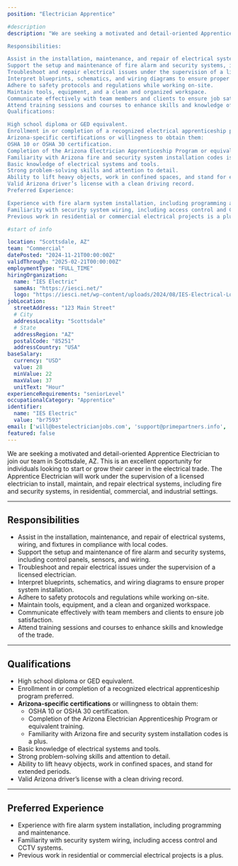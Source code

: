 ```yaml
---
position: "Electrician Apprentice"

#description
description: "We are seeking a motivated and detail-oriented Apprentice Electrician to join our team in Phoenix, AZ. This is an excellent opportunity for individuals looking to start or grow their career in the electrical trade. The Apprentice Electrician will work under the supervision of a licensed electrician to install, maintain, and repair electrical systems, including fire and security systems, in residential, commercial, and industrial settings.

Responsibilities:

Assist in the installation, maintenance, and repair of electrical systems, wiring, and fixtures in compliance with local codes.
Support the setup and maintenance of fire alarm and security systems, including control panels, sensors, and wiring.
Troubleshoot and repair electrical issues under the supervision of a licensed electrician.
Interpret blueprints, schematics, and wiring diagrams to ensure proper system installation.
Adhere to safety protocols and regulations while working on-site.
Maintain tools, equipment, and a clean and organized workspace.
Communicate effectively with team members and clients to ensure job satisfaction.
Attend training sessions and courses to enhance skills and knowledge of the trade.
Qualifications:

High school diploma or GED equivalent.
Enrollment in or completion of a recognized electrical apprenticeship program preferred.
Arizona-specific certifications or willingness to obtain them:
OSHA 10 or OSHA 30 certification.
Completion of the Arizona Electrician Apprenticeship Program or equivalent training.
Familiarity with Arizona fire and security system installation codes is a plus.
Basic knowledge of electrical systems and tools.
Strong problem-solving skills and attention to detail.
Ability to lift heavy objects, work in confined spaces, and stand for extended periods.
Valid Arizona driver’s license with a clean driving record.
Preferred Experience:

Experience with fire alarm system installation, including programming and maintenance.
Familiarity with security system wiring, including access control and CCTV systems.
Previous work in residential or commercial electrical projects is a plus."

#start of info

location: "Scottsdale, AZ"
team: "Commercial"
datePosted: "2024-11-21T00:00:00Z"
validThrough: "2025-02-21T00:00:00Z"
employmentType: "FULL_TIME"
hiringOrganization: 
  name: "IES Electric"
  sameAs: "https://iesci.net/"
  logo: "https://iesci.net/wp-content/uploads/2024/08/IES-Electrical-Logo-color.png"
jobLocation:
  streetAddress: "123 Main Street"
  # City
  addressLocality: "Scottsdale"
  # State
  addressRegion: "AZ"
  postalCode: "85251"
  addressCountry: "USA"
baseSalary:
  currency: "USD"
  value: 28
  minValue: 22
  maxValue: 37
  unitText: "Hour"
experienceRequirements: "seniorLevel"
occupationalCategory: "Apprentice"
identifier:
  name: "IES Electric"
  value: "br7593"
email: ['will@bestelectricianjobs.com', 'support@primepartners.info', 'resumes@bestelectricianjobs.zohorecruitmail.com']
featured: false
---
```

We are seeking a motivated and detail-oriented Apprentice Electrician to join our team in Scottsdale, AZ. This is an excellent opportunity for individuals looking to start or grow their career in the electrical trade. The Apprentice Electrician will work under the supervision of a licensed electrician to install, maintain, and repair electrical systems, including fire and security systems, in residential, commercial, and industrial settings.

---

## Responsibilities

- Assist in the installation, maintenance, and repair of electrical systems, wiring, and fixtures in compliance with local codes.  
- Support the setup and maintenance of fire alarm and security systems, including control panels, sensors, and wiring.  
- Troubleshoot and repair electrical issues under the supervision of a licensed electrician.  
- Interpret blueprints, schematics, and wiring diagrams to ensure proper system installation.  
- Adhere to safety protocols and regulations while working on-site.  
- Maintain tools, equipment, and a clean and organized workspace.  
- Communicate effectively with team members and clients to ensure job satisfaction.  
- Attend training sessions and courses to enhance skills and knowledge of the trade.  

---

## Qualifications

- High school diploma or GED equivalent.  
- Enrollment in or completion of a recognized electrical apprenticeship program preferred.  
- **Arizona-specific certifications** or willingness to obtain them:
  - OSHA 10 or OSHA 30 certification.  
  - Completion of the Arizona Electrician Apprenticeship Program or equivalent training.  
  - Familiarity with Arizona fire and security system installation codes is a plus.  
- Basic knowledge of electrical systems and tools.  
- Strong problem-solving skills and attention to detail.  
- Ability to lift heavy objects, work in confined spaces, and stand for extended periods.  
- Valid Arizona driver’s license with a clean driving record.  

---

## Preferred Experience  

- Experience with fire alarm system installation, including programming and maintenance.  
- Familiarity with security system wiring, including access control and CCTV systems.  
- Previous work in residential or commercial electrical projects is a plus.  
